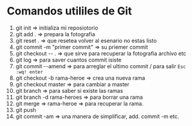 # Comandos utililes de Git
1. git init                         => initializa mi reposiotorio
2. git add .                        => prepara la fotografia
3. git reset .                      => que resetea volver al esenario no estas listo                            
3. git commit -m "primer commit"    => su priemer commit
4. git checkout -- .                => que sirve para recuperar la fotografia archivo etc
5. git log                          => para saver cuantos commit isiste
6. git commit --amend               => para arreglar el ultimo commit / para salir `Esc :wq! enter` 
7. git checkout -b rama-heroe       => crea una nueva rama
8. git checkout master              => para cambiar a master
9. git branch                       => para saber si existe las ramas
10. git branch -d rama-heroes       => para borrar una rama
11. git merge                       => rama-heroe => para recuperar la rama. 
12. git push 
13. git commit -am                  => una manera de simplificar, add. commit -m etc.

